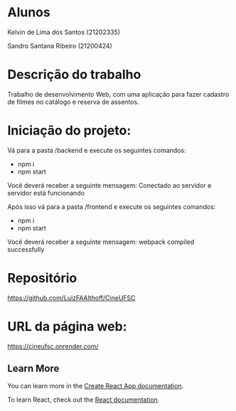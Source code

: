 # Alunos
Kelvin de Lima dos Santos (21202335)

Sandro Santana Ribeiro (21200424)

# Descrição do trabalho

Trabalho de desenvolvimento Web, com uma aplicação para fazer cadastro de filmes no catálogo e reserva de assentos.

# Iniciação do projeto:

Vá para a pasta /backend e execute os seguintes comandos:
- npm i
- npm start

Você deverá receber a seguinte mensagem: Conectado ao servidor e servidor está funcionando

Após isso vá para a pasta /frontend e execute os seguintes comandos:
- npm i
- npm start

Você deverá receber a seguinte mensagem: webpack compiled successfully

# Repositório

https://github.com/LuizFAAlthoff/CineUFSC

# URL da página web:

https://cineufsc.onrender.com/

## Learn More

You can learn more in the [Create React App documentation](https://facebook.github.io/create-react-app/docs/getting-started).

To learn React, check out the [React documentation](https://reactjs.org/).

